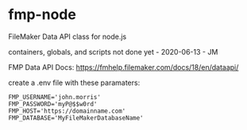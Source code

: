 # fmp-node
FileMaker Data API class for node.js

containers, globals, and scripts not done yet - 2020-06-13 - JM

FMP Data API Docs: https://fmhelp.filemaker.com/docs/18/en/dataapi/


create a .env file with these paramaters:

    FMP_USERNAME='john.morris'
    FMP_PASSWORD='myP@$$w0rd'
    FMP_HOST='https://domainname.com'
    FMP_DATABASE='MyFileMakerDatabaseName'